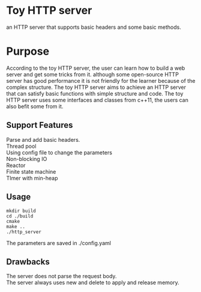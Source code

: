 # Toy HTTP server
an HTTP server that supports basic headers and some basic methods.
# Purpose
According to the toy HTTP server, the user can learn how to build a web server and get some tricks from it. although some open-source HTTP server has good performance it is not friendly for the learner because of the complex structure. The toy HTTP server aims to achieve an HTTP server that can satisfy basic functions with simple structure and code. The toy HTTP server uses some interfaces and classes from c++11, the users can also befit some from it.  
## Support Features
Parse and add basic headers.  
Thread pool  
Using config file to change the parameters  
Non-blocking IO  
Reactor  
Finite state machine  
TImer with min-heap 
## Usage
```
mkdir build
cd ./build
cmake
make ..
./http_server
```
The parameters are saved in ./config.yaml  
## Drawbacks
The server does not parse the request body.  
The server always uses new and delete to apply and release memory.  
